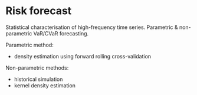 # Risk forecast

Statistical characterisation of high-frequency time series. Parametric & non-parametric VaR/CVaR forecasting.

Parametric method:
- density estimation using forward rolling cross-validation  

Non-parametric methods:  
- historical simulation  
- kernel density estimation
